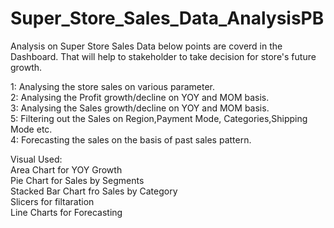 # Super_Store_Sales_Data_AnalysisPB
Analysis on Super Store Sales Data below points are coverd in the Dashboard. That will help to stakeholder to take decision for store's future growth.

1: Analysing the store sales on various parameter.  
2: Analysing the Profit growth/decline on YOY and MOM basis.  
3: Analysing the Sales growth/decline on YOY and MOM basis.  
5: Filtering out the Sales on Region,Payment Mode, Categories,Shipping Mode etc.  
4: Forecasting the sales on the basis of past sales pattern.


Visual Used:   
Area Chart for YOY Growth   
Pie Chart for Sales by Segments   
Stacked Bar Chart fro Sales by Category   
Slicers for filtaration   
Line Charts for Forecasting




